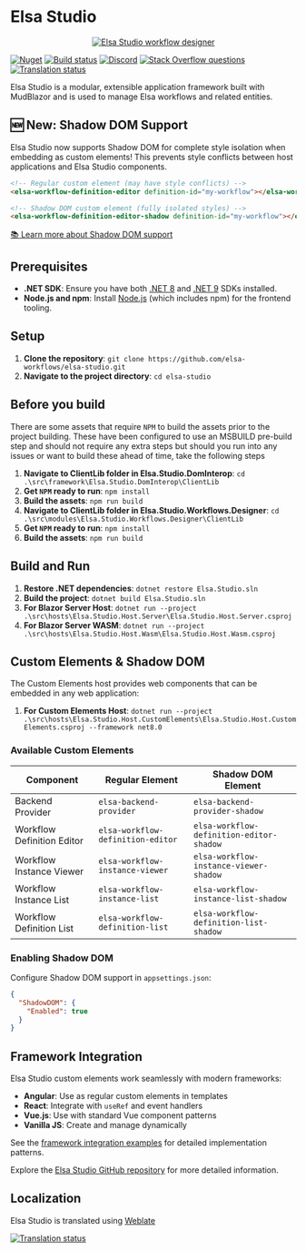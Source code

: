 # Elsa Studio

<a href="./artwork/screenshot-1.png" target="_blank">
  <p align="center">
    <img src="./artwork/screenshot-1.png" alt="Elsa Studio workflow designer">
  </p>
</a>

[![Nuget](https://img.shields.io/nuget/v/elsa)](https://www.nuget.org/packages/Elsa.Studio.Shell/)
[![Build status](https://github.com/elsa-workflows/elsa-studio/actions/workflows/packages.yml/badge.svg?branch=main)](https://github.com/elsa-workflows/elsa-studio/actions/workflows/packages.yml)
[![Discord](https://img.shields.io/discord/814605913783795763?label=chat&logo=discord)](https://discord.gg/hhChk5H472)
[![Stack Overflow questions](https://img.shields.io/badge/stackoverflow-elsa_workflows-orange.svg)]( http://stackoverflow.com/questions/tagged/elsa-workflows )
[![Translation status](https://hosted.weblate.org/widget/elsa-studio/svg-badge.svg)](https://hosted.weblate.org/engage/elsa-studio/)

Elsa Studio is a modular, extensible application framework built with MudBlazor and is used to manage Elsa workflows and related entities.

## 🆕 New: Shadow DOM Support

Elsa Studio now supports Shadow DOM for complete style isolation when embedding as custom elements! This prevents style conflicts between host applications and Elsa Studio components.

```html
<!-- Regular custom element (may have style conflicts) -->
<elsa-workflow-definition-editor definition-id="my-workflow"></elsa-workflow-definition-editor>

<!-- Shadow DOM custom element (fully isolated styles) -->
<elsa-workflow-definition-editor-shadow definition-id="my-workflow"></elsa-workflow-definition-editor-shadow>
```

[📚 Learn more about Shadow DOM support](./docs/SHADOW_DOM.md)

## Prerequisites

- **.NET SDK**: Ensure you have both [.NET 8](https://dotnet.microsoft.com/download/dotnet/8.0) and [.NET 9](https://dotnet.microsoft.com/download/dotnet/9.0) SDKs installed.
- **Node.js and npm**: Install [Node.js](https://nodejs.org/) (which includes npm) for the frontend tooling.

## Setup

1. **Clone the repository**: `git clone https://github.com/elsa-workflows/elsa-studio.git`
2. **Navigate to the project directory**: `cd elsa-studio`

## Before you build

There are some assets that require `NPM` to build the assets prior to the project building. These have been configured to use an MSBUILD pre-build step and should not require any extra
steps but should you run into any issues or want to build these ahead of time, take the following steps

1. **Navigate to ClientLib folder in Elsa.Studio.DomInterop**: `cd .\src\framework\Elsa.Studio.DomInterop\ClientLib`
1. **Get `NPM` ready to run**: `npm install`
1. **Build the assets**: `npm run build`
1. **Navigate to ClientLib folder in Elsa.Studio.Workflows.Designer**: `cd .\src\modules\Elsa.Studio.Workflows.Designer\ClientLib`
1. **Get `NPM` ready to run**: `npm install`
1. **Build the assets**: `npm run build`

## Build and Run

1. **Restore .NET dependencies**: `dotnet restore Elsa.Studio.sln`
1. **Build the project**: `dotnet build Elsa.Studio.sln`
1. **For Blazor Server Host**: `dotnet run --project .\src\hosts\Elsa.Studio.Host.Server\Elsa.Studio.Host.Server.csproj `
1. **For Blazor Server WASM**: `dotnet run --project .\src\hosts\Elsa.Studio.Host.Wasm\Elsa.Studio.Host.Wasm.csproj`

## Custom Elements & Shadow DOM

The Custom Elements host provides web components that can be embedded in any web application:

1. **For Custom Elements Host**: `dotnet run --project .\src\hosts\Elsa.Studio.Host.CustomElements\Elsa.Studio.Host.CustomElements.csproj --framework net8.0`

### Available Custom Elements

| Component | Regular Element | Shadow DOM Element |
|-----------|-----------------|-------------------|
| Backend Provider | `elsa-backend-provider` | `elsa-backend-provider-shadow` |
| Workflow Definition Editor | `elsa-workflow-definition-editor` | `elsa-workflow-definition-editor-shadow` |
| Workflow Instance Viewer | `elsa-workflow-instance-viewer` | `elsa-workflow-instance-viewer-shadow` |
| Workflow Instance List | `elsa-workflow-instance-list` | `elsa-workflow-instance-list-shadow` |
| Workflow Definition List | `elsa-workflow-definition-list` | `elsa-workflow-definition-list-shadow` |

### Enabling Shadow DOM

Configure Shadow DOM support in `appsettings.json`:

```json
{
  "ShadowDOM": {
    "Enabled": true
  }
}
```

## Framework Integration

Elsa Studio custom elements work seamlessly with modern frameworks:

- **Angular**: Use as regular custom elements in templates
- **React**: Integrate with `useRef` and event handlers  
- **Vue.js**: Use with standard Vue component patterns
- **Vanilla JS**: Create and manage dynamically

See the [framework integration examples](./src/hosts/Elsa.Studio.Host.CustomElements/wwwroot/framework-integration-demo.html) for detailed implementation patterns.

Explore the [Elsa Studio GitHub repository](https://github.com/elsa-workflows/elsa-studio) for more detailed information.

## Localization

Elsa Studio is translated using [Weblate](https://hosted.weblate.org/engage/elsa-studio/)

<a href="https://hosted.weblate.org/engage/elsa-studio/">
<img src="https://hosted.weblate.org/widget/elsa-studio/multi-green.svg" alt="Translation status" />
</a>
